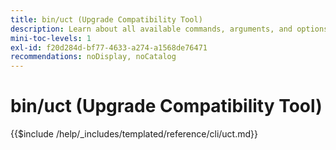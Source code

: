 ```yaml
---
title: bin/uct (Upgrade Compatibility Tool)
description: Learn about all available commands, arguments, and options for the bin/uct command-line tool.
mini-toc-levels: 1
exl-id: f20d284d-bf77-4633-a274-a1568de76471
recommendations: noDisplay, noCatalog
---
```

# bin/uct (Upgrade Compatibility Tool)

{{$include /help/_includes/templated/reference/cli/uct.md}}
